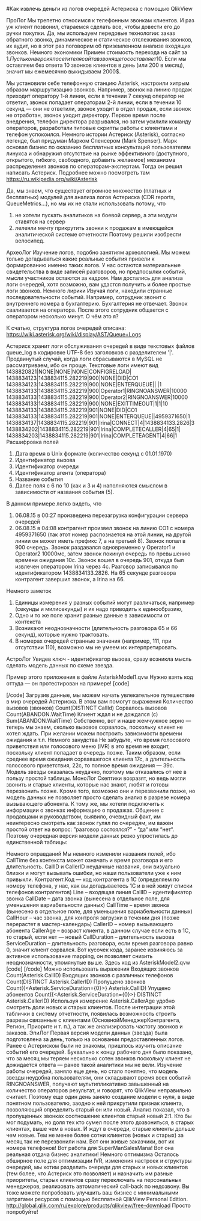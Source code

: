#Как извлечь деньги из логов очередей Астериска с помощью QlikView

ПроЛог
Мы трепетно относимся к телефонным звонкам клиентов. И раз уж клиент позвонил, стараемся сделать все, чтобы довести его до ручки покупки. Да, мы используем передовые технологии: заказ обратного звонка, динамическое и статическое отслеживания звонков, их аудит, но в этот раз поговорим об приземленном анализе входящих звонков.
Немного экономики 
Примем стоимость перехода на сайт за 1$. Пусть конверсия посетителя сайта в звонящего составляет 10%. Тогда стоимость привлечения клиента составит 10$. Если мы оставляем без ответа 10 звонков клиентов в день (или 200 в месяц), значит мы ежемесячно выкидываем 2000$.

Мы установили себе телефонную станцию Asterisk, настроили хитрым образом маршрутизацию звонков. Например, звонок на линию продаж приходит оператору 1-й линии, если в течении 7 секунд оператор не ответил, звонок попадает операторам 2-й линии, если в течении 10 секунд — они не ответили, звонок уходит в отдел продаж, если звонок не отработан, звонок уходит директору. Первое время после внедрения, телефон директора разрывался, но затем усилили команду операторов, разработали типовые скрипты работы с клиентами и телефон успокоился. 
Немного истории 
Астериск (Asterisk), согласно легенде, был придуман Марком Спенсером (Mark Spenser).  Марк основал бизнес по оказанию бесплатных консультаций пользователям линукса и обнаружил отсутствие на рынке эффективного (доступного, открытого, гибкого, свободного, добавить желаемое) механизма распределения звонков по операторам-экспертам. Тогда он решил написать Астериск. Подробнее можно посмотреть там https://ru.wikipedia.org/wiki/Asterisk

Да, мы знаем, что существует огромное множество (платных и бесплатных) модулей для анализа логов Астериска (CDR reports, QueueMetrics…), но мы их не стали использовать потому, что
1) не хотели пускать аналитиков на боевой сервер, а эти модули ставятся на сервер 
2) лелеяли мечту прикрутить звонки к продажам в имеющейся аналитической системе отчетности
Поэтому решили изобрести велосипед.

АрхеоЛог
Изучение логов, подобно занятиям археологией. Мы можем только догадываться какие реальные события привели к формированию именно таких логов. У нас остаются материальные свидетельства в виде записей разговоров, но предпосылки событий, мысли участников остаются за кадром. Нам достались для анализа логи очередей, хотя возможно, вам удастся получить и более простые логи звонков.
Немного лирики
Изучая логи, находили странные последовательности событий. Например, сотрудник звонит с внутреннего номера в бухгалтерию. Бухгалтерия не отвечает. Звонок сваливается на оператора. После этого сотрудник общается с оператором несколько минут. О чём это я?
 
К счатью, структура логов очередей описана: https://wiki.asterisk.org/wiki/display/AST/Queue+Logs

Астериск хранит логи обслуживания очередей в виде текстовых файлов queue_log в кодировке UTF-8 без заголовков с разделителем '|'. Продвинутый случай, когда логи сбрасываются в MySQL не рассматриваем, ибо он проще. Текстовые логи имеют вид
1438820821|NONE|NONE|NONE|CONFIGRELOAD|
1438834123|1438834115.282219|900|NONE|DID|CO1
1438834123|1438834115.282219|900|NONE|ENTERQUEUE||	|1
1438834133|1438834115.282219|900|Operator1|RINGNOANSWER|10000
1438834133|1438834115.282219|900|Operator2|RINGNOANSWER|10000
1438834133|1438834115.282219|900|NONE|EXITTIMEOUT|1|1|10
1438834133|1438834115.282219|901|NONE|DID|CO1
1438834133|1438834115.282219|901|NONE|ENTERQUEUE||4959371650|1
1438834137|1438834115.282219|901|Irina|CONNECT|4|1438834133.2826|3
1438834202|1438834115.282219|901|Irina|COMPLETECALLER|4|65|1|
1438834203|1438834115.282219|901|Irina|COMPLETEAGENT|4|66|1
Расшифровка полей
1) Дата время в Unix формате (количество секунд с 01.01.1970)
2) Идентификатор вызова 
3) Идентификатор очереди
4) Идентификатор агента (оператора)
5) Название события
6) Далее поля с 6 по 10 (как и 3 и 4) наполняются смыслом в зависимости от названия события (5).

В данном примере легко видеть, что
1) 06.08.15 в 00:27 произведена перезагрузка конфигурации сервера очередей
2) 06.08.15 в 04:08 контрагент произвел звонок на линию CO1 с номера  4959371650 (так этот номер распознается на этой линии, на другой линии он может иметь префикс 7, а на третьей 8). Звонок попал в 900 очередь. Звонок раздавался одновременно у Operator1 и Operator2 10000мс, затем звонок покинул очередь по превышению времени ожидания 10с. Звонок вошел в очередь 901, откуда был извлечен оператором Irina через 4с. Разговор записывался по идентификатором 1438834133.2826. На 65 секунде разговора контрагент завершил звонок, а Irina на 66.

Немного заметок
1) Единицы измерения у разных событий могут различаться, например (секунды и милисекунды) и их надо приводить к единообразию,
2) Одно и то же поле хранит разные данные в зависимости от контекста
3) Возникают неоднозначности (длительность разговора 65 и 66 секунд), которые нужно трактовать.
4) В номерах очередей странные значения (например, 111, при отсутствии 110), возможно мы не умеем их интерпретировать.

АстроЛог
Увидев ключ - идентификатор вызова, сразу возникла мысль сделать модель данных по схеме звезда.


Пример этого приложения в файле AsteriskModel1.qvw Нужно взять код оттуда — он протестирован на примере!
[code]

[/code] 
Загрузив данные, мы можем начать увлекательное путешествие в мир очередей Астериска. В этом вам помогут выражения
Количество вызовов (звонков)
Count(DISTINCT CallId) 
Сорвалось вызовов
Count(ABANDON.WaitTime) 
Клиент ждал и не дождался (с)
Sum(ABANDON.WaitTime) 
Собственно, вот и наше жемчужное зерно — теперь мы знаем, сколько вызовов сорвалось, поскольку клиент не хотел ждать. При желании можем построить зависимости времени ожидания и т.п. 
Немного занудства
Не забудьте, что время голосового приветствия или голосового меню (IVR) в это время не входит, поскольку клиент попадает в очередь позже. Таким образом, если среднее время ожидания сорвавшегося клиента 17с, а длительность голосового приветствия, 22с, то полное время ожидания — 39с.
Модель звезды оказалась неудачно, поэтому мы отказались от нее в пользу простой таблицы.
МоноЛог
Скептики возразят, но ведь могли звонить и старые клиенты, которые нас знают, любят и готовы перезвонить позже.  Кроме того, возможно они и перезвонили позже, но модель данных не позволяет просто сделать анализ в разрезе номера вызывающего абонента. 
К тому же, мы хотели подключить к информации о звонках информацию о продажах. Общение с продавцами и руководством, выявило, очевидный факт, им неинтересно смотреть как звонок гулял по очередям, им важен простой ответ на вопрос: ”разговор состоялся?” - “да“ или “нет“. 
Поэтому очередная версия модели данных резко упростилась до единственной таблицы:

Немного оправданий
Мы немного изменили названия полей, ибо CallTime без контекста может означать и время разговора и его длительность. CallID и CallerID неудачные названия, они визуально близки и могут вызывать ошибки, но наши пользователи уже к ним привыкли.
Контрагент.Код — код контрагента в 1С (определяем по номеру телефона, у нас, как вы догадываетесь 1С и в ней живут списки телефонов контрагентов)
Line – входящая линия
CallID – идентификатор звонка
CallDate – дата звонка (вынесена в отдельное поле, для уменьшения вариабельности данных)
CallTime – время звонка (вынесено в отдельное поле, для уменьшения вариабельности данных)
CallHour – час звонка, для контроля загрузки в течении дня  (позже перерастет в мастер-календарь)
CallerID – номер вызывающего абонента
CallerAge – возраст клиента, в данном случае если есть в 1С, то старый, если нет — новый
CallDuration – длительность вызова
ServiceDuration – длительность разговора, если время разговора равно 0, значит клиент сорвался.
Вот кусочек кода, заранее извиняюсь за активное использование mapping, он позволяет снизить неоднозначности, упомянутые выше.
Здесь код из AsteriskModel2.qvw
[code]
[/code] 
Можно использовать выражения
Входящих звонков
Count(Asterisk.CallID) 
Входящих звонков с различных телефонов
Count(DISTINCT Asterisk.CallerID) 
Пропущено звонков
Count({<Asterisk.ServiceDuration={0}>} Asterisk.CallID) 
Упущено абонентов 
Count({<Asterisk.ServiceDuration={0}>} DISTINCT Asterisk.CallerID) 
Используя измерение Asterisk.CallerAge удобно смотреть доли новых и старых клиентов. После интеграции этой таблички в систему отчетности, появилась возможность строить разрезы связанные с клиентами (ОсновнойМенеджерКонтрагента, Регион, Приорите и т. п.), а так же анализировать частоту звонков и заказов.
ЭпиЛог
Первая версия модели данных (звезда) была подготовлена за день, только на основании предоставленных логов. Ранее с Астериском были не знакомы, пришлось изучить описание событий его очередей. Буквально к концу рабочего дня было показано, что за месяц мы теряем несколько сотен звонков поскольку клиент не дожидается ответа — ранее такой аналитики мы не вели.
Изучение работы очередей, заняло еще день, но стало понятно, что модель звезды неудобна пользователям, они складывают время всех событий RINGNOANSWER, получают мультипликативно завышенный на количество операторов результат, и говорят, что QlikView неправильно считает. Поэтому  еще один день заняло создание модели с нуля, в виде понятном пользователю, заодно к ней прикрутили признак клиента, позволяющий определить старый он или новый. 
Анализ показал, что в пропущенных звонках соотношение клиентов старый новый 2:1. Кто бы мог подумать, но доля тех кто сумел после этого дозвониться, в старых клиентах, выше чем в новых. И ждут в очереди, старые клиенты дольше чем новые. Тем не менее более сотни клиентов (новых и старых) за месяц так не перезвонили нам. Вот они живые заказчики, вот их номера телефонов! Вот работа для SuperManSalesManа! Вот она реальная отдача бизнес аналитики!
Немного оптимизма 
Осталось обширное поле для оптимизации IVR, изменения настроек и структуры очередей, мы хотим разделить очереди для старых и новых клиентов (тем более, что Астериск это позволяет) и назначить им разные приоритеты, старых клиентов сразу переключать на персональных менеджеров, реализовать автоматический call-back по недозвону. 
Вы тоже можете попробовать улучшить ваш бизнес с минимальными затратами ресурсов с помощью бесплатной QlikView Personal Edition. 
http://global.qlik.com/ru/explore/products/qlikview/free-download
Просто попробуйте!

